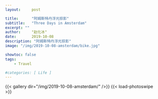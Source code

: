 ```yaml
---
layout:     post

title:      "阿姆斯特丹浮光掠影"
subtitle:   "Three Days in Amsterdam"
excerpt: ""
author:     "赵化冰"
date:       2019-10-08
description: "阿姆斯特丹浮光掠影"
image: "/img/2019-10-08-amsterdam/bike.jpg"

showtoc: false
tags:
    - Travel

#categories: [ Life ]
---
```


{{< gallery dir="/img/2019-10-08-amsterdam/" />}} {{< load-photoswipe >}}
